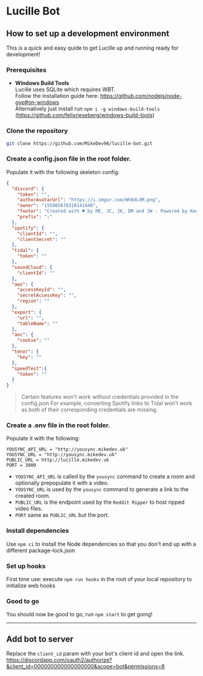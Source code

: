 # Lucille Bot

## How to set up a development environment
This is a quick and easy quide to get Lucille up and running ready for development!
### Prerequisites
- **Windows Build Tools**  
Lucille uses SQLite which requires WBT.  
Follow the installation guide here: https://github.com/nodejs/node-gyp#on-windows  
Alternatively just install run ```npm i -g windows-build-tools``` (https://github.com/felixrieseberg/windows-build-tools)
### Clone the repository
```bash
git clone https://github.com/MikeDev96/lucille-bot.git
```
### Create a config.json file in the root folder.
Populate it with the following skeleton config:
```json
{
  "discord": {
    "token": "",
    "authorAvatarUrl": "https://i.imgur.com/Wh0dLdM.png",
    "owner": "155065678318141440",
    "footer": "Created with ♥ by ME, JC, JK, DM and JW - Powered by Keef Web Services",
    "prefix": ";"
  },
  "spotify": {
    "clientId": "",
    "clientSecret": ""
  },
  "tidal": {
    "token": ""
  },
  "soundCloud": {
    "clientId": ""
  },
  "aws": {
    "accessKeyId": "",
    "secretAccessKey": "",
    "region": ""
  },
  "export": {
    "url": "",
    "tableName": ""
  },
  "aoc": {
    "cookie": ""
  },
  "tenor": {
    "key": ""
  },
  "speedTest":{
    "token": ""
  }
}
```
> Certain features won't work without credentials provided in the config.json
For example, converting Spotify links to Tidal won't work as both of their corresponding credentials are missing.

### Create a .env file in the root folder.
Populate it with the following:
```
YOUSYNC_API_URL = "http://yousync.mikedev.uk"
YOUSYNC_URL = "http://yousync.mikedev.uk"
PUBLIC_URL = http://lucille.mikedev.uk
PORT = 3000
```

- `YOUSYNC_API_URL` is called by the `yousync` command to create a room and optionally prepopulate it with a video.
- `YOUSYNC_URL` is used by the `yousync` command to generate a link to the created room.
- `PUBLIC_URL` is the endpoint used by the `Reddit Ripper` to host ripped video files.
- `PORT` same as `PUBLIC_URL` but the port.

### Install dependencies
Use `npm ci` to install the Node dependencies so that you don't end up with a different package-lock.json

### Set up hooks
First time use: execute `npm run hooks` in the root of your local repository to initialize web hooks

### Good to go
You should now be good to go, run `npm start` to get going!

---

## Add bot to server
Replace the `client_id` param with your bot's client id and open the link.
https://discordapp.com/oauth2/authorize?&client_id=000000000000000000&scope=bot&permissions=8
